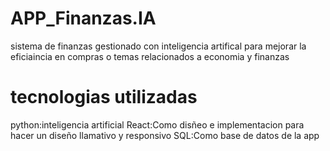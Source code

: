 # APP_Finanzas.IA
sistema de finanzas gestionado con inteligencia artifical para mejorar la eficiaincia en compras o temas relacionados a economia y finanzas
# tecnologias utilizadas 
python:inteligencia artificial 
React:Como disñeo e implementacion para hacer un diseño llamativo y responsivo
SQL:Como base de datos de la app 
